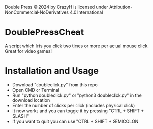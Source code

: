 Double Press © 2024 by CrazyH is licensed under Attribution-NonCommercial-NoDerivatives 4.0 International 

# DoublePressCheat
A script which lets you click two times or more per actual mouse click. Great for video games!

# Installation and Usage
- Download "doubleclick.py" from this repo
- Open CMD or Terminal
- Run "python doubleclick.py" or "python3 doubleclick.py" in the download location
- Enter the number of clicks per click (includes physical click)
- It now works and you can toggle it by pressing "CTRL + SHIFT + SLASH"
- If you want to quit you can use "CTRL + SHIFT + SEMICOLON

